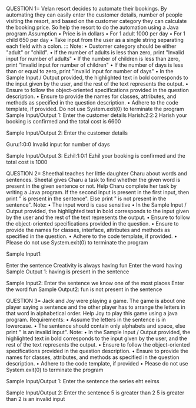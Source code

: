 QUESTION 1= 
Velan resort decides to automate their bookings. By automating they can easily enter the customer details, number of people visiting the resort, and based on the customer category they can calculate the booking price. So help the resort to do the automation using a Java program
Assumption
•	Price is in dollars
•	For 1 adult 1000 per day
•	For 1 child 650 per day
•	Take input from the user as a single string separating each field with a colon.
 <customer name>:<number of adults>:<number of child>:<number of days>
Note:
•	Customer category should be either "adult" or "child".
•	If the number of adults is less than zero, print "Invalid input for number of adults"
•	If the number of children is less than zero, print "Invalid input for number of children"
•	If the number of days is less than or equal to zero, print "Invalid input for number of days"
•	In the Sample Input / Output provided, the highlighted text in bold corresponds to the input given by the user, and the rest of the text represents the output.
•	Ensure to follow the object-oriented specifications provided in the question description.
•	Ensure to provide the names for classes, attributes, and methods as specified in the question description.
•	Adhere to the code template, if provided.
Do not use System.exit(0) to terminate the program
Sample Input/Output 1:
Enter the customer details
Harish:2:2:2
Harish your booking is confirmed and the total cost is 6600


Sample Input/Output 2:
Enter the customer details

Guru:1:0:0
Invalid input for number of days


Sample Input/Output 3:
Ezhil:1:0:1
Ezhil your booking is confirmed and the total cost is 1000
 

QUESTION 2=
Sheethal teaches her little daughter Charu about words and sentences. Sheetal gives Charu a task to find whether the given word is present in the given sentence or not. Help Charu  complete her task by writing a Java program.
If the second input is present in the first input, then print "<second input> is present in the sentence". Else print "<second input> is not present in the sentence".
Note:
•	The input word is case sensitive
•	In the Sample Input / Output provided, the highlighted text in bold corresponds to the input given by the user and the rest of the text represents the output.
•	Ensure to follow the object-oriented specifications provided in the question.
•	Ensure to provide the names for classes, interface, attributes and methods as specified in the question.
•	Adhere to the code template, if provided.
•	Please do not use System.exit(0) to terminate the program

Sample Input1:


Enter the sentence
Creativity is always having fun
Enter the word
having
Sample Output 1:
having is present in the sentence


Sample Input2:
Enter the sentence
we know one of the most places
Enter the word
fun
Sample Output2:
fun is not present in the sentence


QUESTION 3=
Jack and Joy were playing a game. The game is about one player saying a sentence and the other player has to arrange the letters in that word in alphabetical order. Help Joy to play this game using a java program.
Requirements:
•	 Assume the letters in the sentence is in lowercase.
•	 The sentence should contain only alphabets and space, else print "<sentence> is an invalid input".
Note:
•	 In the Sample Input / Output provided, the highlighted text in bold corresponds to the input given by the user, and the rest of the text represents the output.
•	 Ensure to follow the object-oriented specifications provided in the question description.
•	 Ensure to provide the names for classes, attributes, and methods as specified in the question description.
•	 Adhere to the code template, if provided
•	Please do not use System.exit(0) to terminate the program 

Sample Input/Output 1:
Enter the sentence
the series
eht eeirss
 
Sample Input/Output 2:
Enter the sentence
5 is greater than 2
5 is greater than 2 is an invalid input
